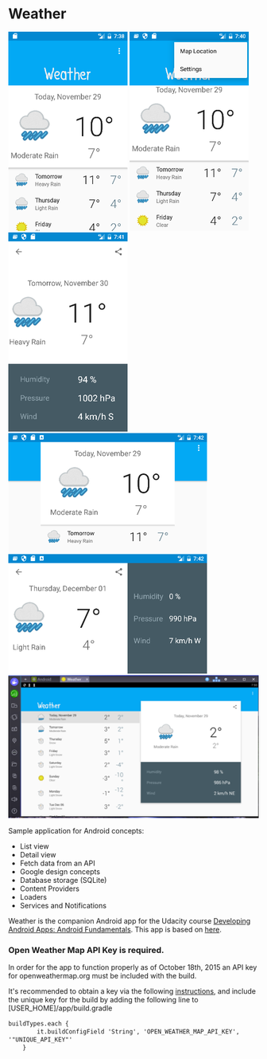 Weather
========

![alt tag](https://github.com/an-garcia/Weather/blob/master/readmeImages/device-2016-11-29-193842.png)
![alt tag](https://github.com/an-garcia/Weather/blob/master/readmeImages/device-2016-11-29-194050.png)
![alt tag](https://github.com/an-garcia/Weather/blob/master/readmeImages/device-2016-11-29-194120.png)
![alt tag](https://github.com/an-garcia/Weather/blob/master/readmeImages/device-2016-11-29-194229.png)
![alt tag](https://github.com/an-garcia/Weather/blob/master/readmeImages/device-2016-11-29-194243.png)
![alt tag](https://github.com/an-garcia/Weather/blob/master/readmeImages/final_bstSnapshot_32292.png)

Sample application for Android concepts:
- List view
- Detail view
- Fetch data from an API
- Google design concepts
- Database storage (SQLite)
- Content Providers
- Loaders
- Services and Notifications
 
Weather is the companion Android app for the Udacity course [Developing Android Apps: Android Fundamentals](https://www.udacity.com/course/ud853).
This app is based on [here](https://github.com/udacity/Sunshine).




### Open Weather Map API Key is required.

In order for the app to function properly as of October 18th, 2015 an API key for openweathermap.org must be included with the build.

It's recommended to obtain a key via the following [instructions](http://openweathermap.org/appid#use), and include the unique key for the build by adding the following line to [USER_HOME]/app/build.gradle

```
buildTypes.each {
        it.buildConfigField 'String', 'OPEN_WEATHER_MAP_API_KEY', '"UNIQUE_API_KEY"'
    }
```


